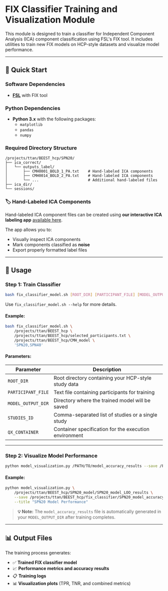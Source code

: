 # FIX Classifier Training and Visualization Module

This module is designed to train a classifier for Independent Component Analysis (ICA) component classification using FSL's FIX tool. It includes utilities to train new FIX models on HCP-style datasets and visualize model performance.

---

## 🚀 Quick Start

### Software Dependencies
- **[FSL](https://fsl.fmrib.ox.ac.uk/fsl/fslwiki/FIX)** with FIX tool

### Python Dependencies
- **Python 3.x** with the following packages:
  - `matplotlib`
  - `pandas` 
  - `numpy`

### Required Directory Structure

```
/projects/ttan/BEEST_hcp/SPN20/
├── ica_correct/
│   └── outputs_label/
│       ├── CMH0001_BOLD_1_PA.txt    # Hand-labeled ICA components
│       ├── CMH0014_BOLD_2_PA.txt    # Hand-labeled ICA components
│       └── ...                      # Additional hand-labeled files
├── ica_dir/
└── sessions/
```

### 🏷️ Hand-Labeled ICA Components

Hand-labeled ICA component files can be created using **our interactive ICA labeling app** [available here](https://github.com/slimnsour/ica-ranker).

The app allows you to:
- Visually inspect ICA components
- Mark components classified as **noise**
- Export properly formatted label files

---

## 📖 Usage

### Step 1: Train Classifier

```bash
bash fix_classifier_model.sh [ROOT_DIR] [PARTICIPANT_FILE] [MODEL_OUTPUT_DIR] [STUDIES_ID] [QX_CONTAINER]
```

Use `fix_classifier_model.sh --help` for more details.

#### Example:
```bash
bash fix_classifier_model.sh \
    /projects/ttan/BEEST_hcp \
    /projects/ttan/BEEST_hcp/selected_participants.txt \
    /projects/ttan/BEEST_hcp/CMH_model \
    'SPN20,SPN40'
```

#### Parameters:
| Parameter | Description |
|-----------|-------------|
| `ROOT_DIR` | Root directory containing your HCP-style study data |
| `PARTICIPANT_FILE` | Text file containing participants for training |
| `MODEL_OUTPUT_DIR` | Directory where the trained model will be saved |
| `STUDIES_ID` | Comma-separated list of studies or a single study |
| `QX_CONTAINER` | Container specification for the execution environment |

---

### Step 2: Visualize Model Performance

```bash
python model_visualization.py /PATH/TO/model_accuracy_results --save /PATH/TO/OUTPUT --title "Model Performance"
```

#### Example:
```bash
python model_visualization.py \
    /projects/ttan/BEEST_hcp/SPN20_model/SPN20_model_LOO_results \
    --save /projects/ttan/BEEST_hcp/fix_classifier/SPN20_model_accuracy.png \
    --title "SPN20 Model Performance"
```

> **💡 Note:** The `model_accuracy_results` file is automatically generated in your `MODEL_OUTPUT_DIR` after training completes.

---

## 📊 Output Files

The training process generates:
- ✅ **Trained FIX classifier model**
- 📈 **Performance metrics and accuracy results**
- 📋 **Training logs**
- 📊 **Visualization plots** (TPR, TNR, and combined metrics)